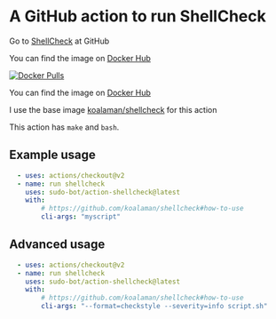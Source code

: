 # A GitHub action to run ShellCheck

Go to [ShellCheck](https://github.com/koalaman/shellcheck#readme) at GitHub

You can find the image on [Docker Hub](https://hub.docker.com/r/botsudo/action-shellcheck)

[![Docker Pulls](https://img.shields.io/docker/pulls/botsudo/action-shellcheck.svg)](https://hub.docker.com/r/botsudo/action-shellcheck)

You can find the image on [Docker Hub](https://hub.docker.com/r/botsudo/action-shellcheck)

I use the base image [koalaman/shellcheck](https://hub.docker.com/r/koalaman/shellcheck) for this action

This action has `make` and `bash`.

## Example usage

```yml
  - uses: actions/checkout@v2
  - name: run shellcheck
    uses: sudo-bot/action-shellcheck@latest
    with:
        # https://github.com/koalaman/shellcheck#how-to-use
        cli-args: "myscript"
```

## Advanced usage

```yml
  - uses: actions/checkout@v2
  - name: run shellcheck
    uses: sudo-bot/action-shellcheck@latest
    with:
        # https://github.com/koalaman/shellcheck#how-to-use
        cli-args: "--format=checkstyle --severity=info script.sh"
```

